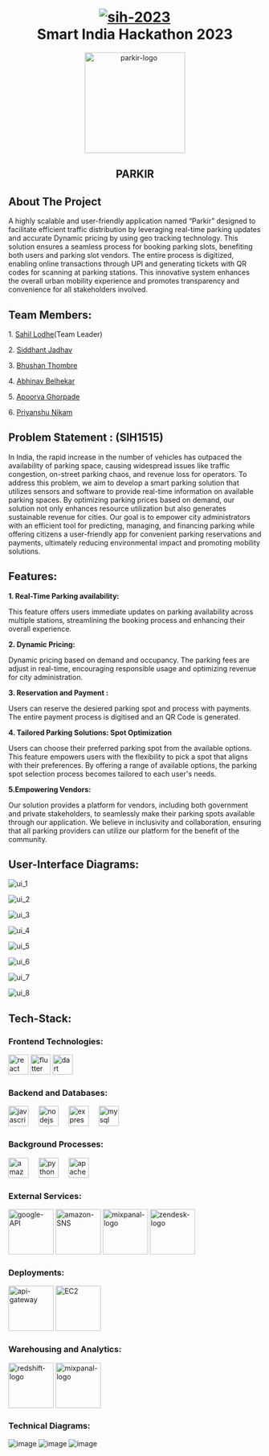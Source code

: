 <div align="center">
<h1>
<a href="https://ibb.co/kQ0NfGn"><img src="https://i.ibb.co/Ln6VW0w/sih-2023.png" alt="sih-2023" border="0"></a>
<div align="center">Smart India Hackathon 2023</div>

</h1>
</div>
<!-- PROJECT LOGO -->
<div align="center">
  <a href="https://imgbb.com/"><img src="https://i.ibb.co/PhzFCF6/parkir-logo.png" alt="parkir-logo" border="0" width ="200" height="200" ></a>

  <h2 align="center"><strong>PARKIR</strong></h2>

  <p align="center"></p>
</div>

## About The Project
<p>A highly scalable and user-friendly application named “Parkir” designed to facilitate efficient traffic distribution by leveraging real-time parking updates and accurate Dynamic pricing by using geo tracking technology. This solution ensures a seamless process for booking parking slots, benefiting both users and parking slot vendors. The entire process is digitized, enabling online transactions through UPI and generating tickets with QR codes for scanning at parking stations. This innovative system enhances the overall urban mobility experience and promotes transparency and convenience for all stakeholders involved.</p>

## Team Members:
<p>1. <a href="https://github.com/SahilLodhe">Sahil Lodhe</a>(Team Leader)</p>
<p>2. <a href="https://github.com/Sid-0602">Siddhant Jadhav</a></p>
<p>3. <a href="https://github.com/Bhushan-Thombre">Bhushan Thombre</a></p>
<p>4. <a href="http://github.com/coderabhinav/">Abhinav Belhekar</a></p>
<p>5. <a href="https://github.com/ApoorvaGhorpade15">Apoorva Ghorpade</a></p>
<p>6. <a href="https://github.com/Priyanshu171">Priyanshu Nikam</a></p>

## Problem Statement : (SIH1515)

<p> In India, the rapid increase in the number of vehicles has outpaced the availability of parking space, causing widespread issues like traffic congestion, on-street parking chaos, and revenue loss for operators. To address this problem, we aim to develop a smart parking solution that utilizes sensors and software to provide real-time information on available parking spaces. By optimizing parking prices based on demand, our solution not only enhances resource utilization but also generates sustainable revenue for cities. Our goal is to empower city administrators with an efficient tool for predicting, managing, and financing parking while offering citizens a user-friendly app for convenient parking reservations and payments, ultimately reducing environmental impact and promoting mobility solutions.
</p>

## Features: 
<strong>1. Real-Time Parking availability:  </strong>
<p> This feature offers users immediate updates on parking availability across multiple stations, streamlining the booking process and enhancing their overall experience.</p>
<strong>2. Dynamic Pricing:  </strong>
<p> Dynamic pricing based on demand and occupancy. The parking fees are adjust in real-time, encouraging responsible usage and optimizing revenue for city administration. </p>
<strong>3. Reservation and Payment :  </strong>
<p> Users can reserve the desiered parking spot and process with payments. The entire payment process is digitised and an QR Code is generated. </p>
<strong>4. Tailored Parking Solutions: Spot Optimization </strong>
<p> Users can choose their preferred parking spot from the available options. This feature empowers users with the flexibility to pick a spot that aligns with their preferences. By offering a range of available options, the parking spot selection process becomes tailored to each user's needs.</p>
<strong>5.Empowering Vendors: </strong>
<p> Our solution provides a platform for vendors, including both government and private stakeholders, to seamlessly make their parking spots available through our application. We believe in inclusivity and collaboration, ensuring that all parking providers can utilize our platform for the benefit of the community.</p>

## User-Interface Diagrams:

![ui_1](https://github.com/project-parkir/docs/assets/86071680/1470d79b-4928-4b5f-b4a8-35f7dbf8c17e)


![ui_2](https://github.com/project-parkir/docs/assets/86071680/b8badf28-a176-416b-8280-6711767bda91)


![ui_3](https://github.com/project-parkir/docs/assets/86071680/100c946c-d1f6-481b-8089-ed12b337f68e)


![ui_4](https://github.com/project-parkir/docs/assets/86071680/8a04b352-e184-4f99-ade3-45d396e0b6c3)


![ui_5](https://github.com/project-parkir/docs/assets/86071680/b7b692d9-73df-4c2b-9797-39cb4b914173)


![ui_6](https://github.com/project-parkir/docs/assets/86071680/f4afd9bf-9317-45e8-bc06-36fafa1e0a4a)


![ui_7](https://github.com/project-parkir/docs/assets/86071680/ed32c279-e5cc-43b3-9dc4-166c6949a1bb)


![ui_8](https://github.com/project-parkir/docs/assets/86071680/09ab6140-1aee-4aec-bbc0-720eac7a8e67)


## Tech-Stack: 

### Frontend Technologies:
<div align="left">
<img src="https://cdn.jsdelivr.net/gh/devicons/devicon/icons/react/react-original.svg" height="40" alt="react logo"  />
<img src="https://cdn.jsdelivr.net/gh/devicons/devicon/icons/flutter/flutter-original.svg" height="40" alt="flutter logo"  />
<img src="https://cdn.jsdelivr.net/gh/devicons/devicon/icons/dart/dart-original.svg" height="40" alt="dart logo"  />
  
</div>

### Backend and Databases: 
<div align="left">
<img src="https://cdn.jsdelivr.net/gh/devicons/devicon/icons/javascript/javascript-original.svg" height="40" alt="javascript logo"  />
<img width="12" />
<img src="https://cdn.jsdelivr.net/gh/devicons/devicon/icons/nodejs/nodejs-original.svg" height="40" alt="nodejs logo"  />
<img width="12" />
<img src="https://cdn.jsdelivr.net/gh/devicons/devicon/icons/express/express-original.svg" height="40" alt="express logo"  />
<img width="12" />
<img src="https://cdn.jsdelivr.net/gh/devicons/devicon/icons/mysql/mysql-original.svg" height="40" alt="mysql logo"  />
<img width="12" />
  
</div>

### Background Processes:
<div align="left">
<img src="https://cdn.jsdelivr.net/gh/devicons/devicon/icons/amazonwebservices/amazonwebservices-original.svg" height="40" alt="amazonwebservices logo"  />
<img width="12" />
<img src="https://cdn.jsdelivr.net/gh/devicons/devicon/icons/python/python-original.svg" height="40" alt="python logo"  />
<img width="12" />
<img src="https://cdn.jsdelivr.net/gh/devicons/devicon/icons/apachekafka/apachekafka-original.svg" height="40" alt="apachekafka logo"  />
</div>


### External Services:
<a href="https://imgbb.com/"><img src="https://i.ibb.co/C2SJ3TR/google-API.png" alt="google-API" border="0" width ="90" height="90"></a>
<a href="https://imgbb.com/"><img src="https://i.ibb.co/T1NQLgq/amazon-SNS.png" alt="amazon-SNS" border="0" width ="90" height="90"></a>
<a href="https://imgbb.com/"><img src="https://i.ibb.co/9r8XG9D/mixpanal-logo.jpg" alt="mixpanal-logo" border="0" width ="90" height="90"></a>
<a href="https://imgbb.com/"><img src="https://i.ibb.co/thj7K0x/zendesk-logo.png" alt="zendesk-logo" border="0" width ="90" height="90"></a>

### Deployments: 
<a href="https://imgbb.com/"><img src="https://i.ibb.co/PMv8dJD/api-gateway.jpg" alt="api-gateway" border="0" width ="90" height="90"></a>
<a href="https://imgbb.com/"><img src="https://i.ibb.co/rtkvWsV/EC2.png" alt="EC2" border="0" width ="90" height="90"></a>

### Warehousing and Analytics:
<a href="https://imgbb.com/"><img src="https://i.ibb.co/1KBcZv8/redshift-logo.png" alt="redshift-logo" border="0" width ="90" height="90"></a>
<a href="https://imgbb.com/"><img src="https://i.ibb.co/9r8XG9D/mixpanal-logo.jpg" alt="mixpanal-logo" border="0" width ="90" height="90"></a>

### Technical Diagrams: 

![image](https://github.com/project-parkir/docs/assets/86071680/b5eb2d0c-fa35-481b-a6a4-8c089cdd676d)
![image](https://github.com/project-parkir/docs/assets/86071680/b7ff9103-ff1b-449e-a734-0aa96c88a2f2)
![image](https://github.com/project-parkir/docs/assets/86071680/e8d05a22-1db8-4980-bd70-ce6950331331)

